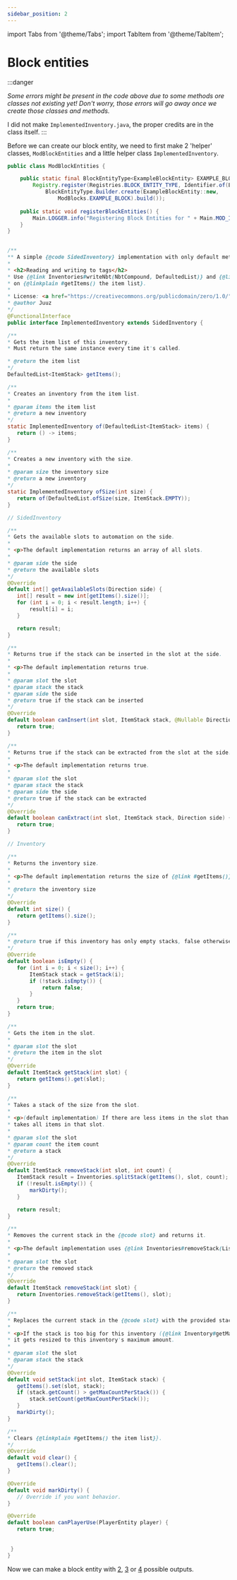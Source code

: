 ```yaml
---
sidebar_position: 2
---
```


import Tabs from '@theme/Tabs';
import TabItem from '@theme/TabItem';

# Block entities

:::danger

_Some errors might be present in the code above due to some methods ore classes not existing yet!
Don't worry, those errors will go away once we create those classes and methods._

I did not make ```ImplementedInventory.java```, the proper credits are in the class itself.
:::

Before we can create our block entity, we need to first make 2 'helper' classes, ```ModBlockEntities``` and a little helper class ```ImplementedInventory```. 

<Tabs>
  <TabItem value="mbe" label="ModBlockEntities" default>
    
    
```java
public class ModBlockEntities {

    public static final BlockEntityType<ExampleBlockEntity> EXAMPLE_BLOCK_ENTITY =
        Registry.register(Registries.BLOCK_ENTITY_TYPE, Identifier.of(ExampleMod.MOD_ID, "example_be"),
            BlockEntityType.Builder.create(ExampleBlockEntity::new,
                ModBlocks.EXAMPLE_BLOCK).build());
            
    public static void registerBlockEntities() {
        Main.LOGGER.info("Registering Block Entities for " + Main.MOD_ID);
    }
}
```
  </TabItem>
  <TabItem value="implinv" label="ImplementedInventory">
    
 ```java 
    
/**
** A simple {@code SidedInventory} implementation with only default methods + an item list getter.
*
* <h2>Reading and writing to tags</h2>
* Use {@link Inventories#writeNbt(NbtCompound, DefaultedList)} and {@link Inventories#readNbt(NbtCompound, DefaultedList)}
* on {@linkplain #getItems() the item list}.
*
* License: <a href="https://creativecommons.org/publicdomain/zero/1.0/">CC0</a>
* @author Juuz
*/
@FunctionalInterface
public interface ImplementedInventory extends SidedInventory {

/**
* Gets the item list of this inventory.
* Must return the same instance every time it's called.

* @return the item list
*/
DefaultedList<ItemStack> getItems();

/**
* Creates an inventory from the item list.
*
* @param items the item list
* @return a new inventory
*/
static ImplementedInventory of(DefaultedList<ItemStack> items) {
    return () -> items;
}

/**
* Creates a new inventory with the size.
*
* @param size the inventory size
* @return a new inventory
*/
static ImplementedInventory ofSize(int size) {
    return of(DefaultedList.ofSize(size, ItemStack.EMPTY));
}

// SidedInventory

/**
* Gets the available slots to automation on the side.
*
* <p>The default implementation returns an array of all slots.
*
* @param side the side
* @return the available slots
*/
@Override
default int[] getAvailableSlots(Direction side) {
    int[] result = new int[getItems().size()];
    for (int i = 0; i < result.length; i++) {
        result[i] = i;
    }

    return result;
}

/**
* Returns true if the stack can be inserted in the slot at the side.
*
* <p>The default implementation returns true.
*
* @param slot the slot
* @param stack the stack
* @param side the side
* @return true if the stack can be inserted
*/
@Override
default boolean canInsert(int slot, ItemStack stack, @Nullable Direction side) {
    return true;
}

/**
* Returns true if the stack can be extracted from the slot at the side.
*
* <p>The default implementation returns true.
*
* @param slot the slot
* @param stack the stack
* @param side the side
* @return true if the stack can be extracted
*/
@Override
default boolean canExtract(int slot, ItemStack stack, Direction side) {
    return true;
}

// Inventory

/**
* Returns the inventory size.
*
* <p>The default implementation returns the size of {@link #getItems()}.
*
* @return the inventory size
*/
@Override
default int size() {
    return getItems().size();
}

/**
* @return true if this inventory has only empty stacks, false otherwise
*/
@Override
default boolean isEmpty() {
    for (int i = 0; i < size(); i++) {
        ItemStack stack = getStack(i);
        if (!stack.isEmpty()) {
            return false;
        }
    }
    return true;
}

/**
* Gets the item in the slot.
*
* @param slot the slot
* @return the item in the slot
*/
@Override
default ItemStack getStack(int slot) {
    return getItems().get(slot);
}

/**
* Takes a stack of the size from the slot.
*
* <p>(default implementation) If there are less items in the slot than what are requested,
* takes all items in that slot.
*
* @param slot the slot
* @param count the item count
* @return a stack
*/
@Override
default ItemStack removeStack(int slot, int count) {
    ItemStack result = Inventories.splitStack(getItems(), slot, count);
    if (!result.isEmpty()) {
        markDirty();
    }

    return result;
}

/**
* Removes the current stack in the {@code slot} and returns it.
*
* <p>The default implementation uses {@link Inventories#removeStack(List, int)}
*
* @param slot the slot
* @return the removed stack
*/
@Override
default ItemStack removeStack(int slot) {
    return Inventories.removeStack(getItems(), slot);
}

/**
* Replaces the current stack in the {@code slot} with the provided stack.
*
* <p>If the stack is too big for this inventory ({@link Inventory#getMaxCountPerStack()}),
* it gets resized to this inventory's maximum amount.
*
* @param slot the slot
* @param stack the stack
*/
@Override
default void setStack(int slot, ItemStack stack) {
    getItems().set(slot, stack);
    if (stack.getCount() > getMaxCountPerStack()) {
        stack.setCount(getMaxCountPerStack());
    }
    markDirty();
}

/**
* Clears {@linkplain #getItems() the item list}}.
*/
@Override
default void clear() {
    getItems().clear();
}

@Override
default void markDirty() {
    // Override if you want behavior.
}

@Override
default boolean canPlayerUse(PlayerEntity player) {
    return true;
    
    
  }
}
```
  </TabItem>
  
</Tabs>




    


Now we can make a block entity with [2](../block-entity/two-outputs/index.md), [3](../block-entity/three-outputs/index.md) or [4](../block-entity/four-outputs/index.md) possible outputs.